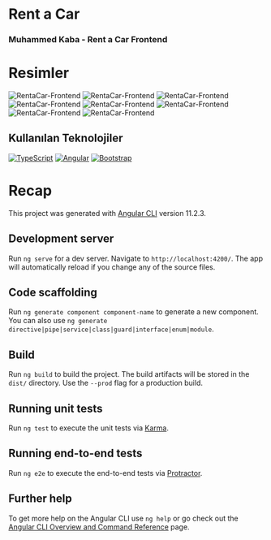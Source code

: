# Rent a Car

### Muhammed Kaba - Rent a Car Frontend
# Resimler

![RentaCar-Frontend](https://i.imgur.com/gX26vRq.png)
![RentaCar-Frontend](https://i.imgur.com/EhRFWxj.png)
![RentaCar-Frontend](https://i.imgur.com/fhX5noN.png)
![RentaCar-Frontend](https://i.imgur.com/HktSOFH.png)
![RentaCar-Frontend](https://i.imgur.com/HF2BVTP.png)
![RentaCar-Frontend](https://i.imgur.com/nY4rqer.png)
![RentaCar-Frontend](https://i.imgur.com/43FemHi.png)
![RentaCar-Frontend](https://i.imgur.com/BNjCvEp.png)

## Kullanılan Teknolojiler

[![TypeScript](https://img.shields.io/badge/TypeScript-007ACC?style=for-the-badge&logo=typescript&logoColor=white)](https://www.typescriptlang.org/)
[![Angular](https://img.shields.io/badge/Angular-DD0031?style=for-the-badge&logo=angular&logoColor=white)](https://angular.io/)
[![Bootstrap](https://img.shields.io/badge/Bootstrap-563D7C?style=for-the-badge&logo=bootstrap&logoColor=white)](https://getbootstrap.com/docs/)
# Recap

This project was generated with [Angular CLI](https://github.com/angular/angular-cli) version 11.2.3.

## Development server

Run `ng serve` for a dev server. Navigate to `http://localhost:4200/`. The app will automatically reload if you change any of the source files.

## Code scaffolding

Run `ng generate component component-name` to generate a new component. You can also use `ng generate directive|pipe|service|class|guard|interface|enum|module`.

## Build

Run `ng build` to build the project. The build artifacts will be stored in the `dist/` directory. Use the `--prod` flag for a production build.

## Running unit tests

Run `ng test` to execute the unit tests via [Karma](https://karma-runner.github.io).

## Running end-to-end tests

Run `ng e2e` to execute the end-to-end tests via [Protractor](http://www.protractortest.org/).

## Further help

To get more help on the Angular CLI use `ng help` or go check out the [Angular CLI Overview and Command Reference](https://angular.io/cli) page.
